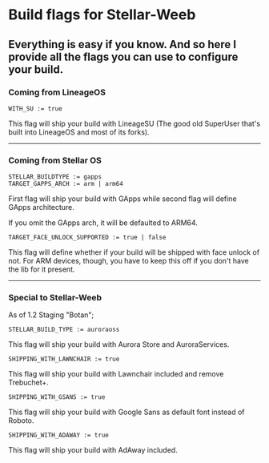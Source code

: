 # Build flags for Stellar-Weeb

## Everything is easy if you know. And so here I provide all the flags you can use to configure your build.

### Coming from LineageOS

```
WITH_SU := true
```

This flag will ship your build with LineageSU (The good old SuperUser that's built into LineageOS and most of its forks).

-----

### Coming from Stellar OS

```
STELLAR_BUILDTYPE := gapps
TARGET_GAPPS_ARCH := arm | arm64
```

First flag will ship your build with GApps while second flag will define GApps architecture.

If you omit the GApps arch, it will be defaulted to ARM64.

```
TARGET_FACE_UNLOCK_SUPPORTED := true | false
```

This flag will define whether if your build will be shipped with face unlock of not. For ARM devices, though, you have to keep this off if you don't have the lib for it present.

-----

### Special to Stellar-Weeb

As of 1.2 Staging "Botan";

```
STELLAR_BUILD_TYPE := auroraoss
```

This flag will ship your build with Aurora Store and AuroraServices.

```
SHIPPING_WITH_LAWNCHAIR := true
```

This flag will ship your build with Lawnchair included and remove Trebuchet+.

```
SHIPPING_WITH_GSANS := true
```

This flag will ship your build with Google Sans as default font instead of Roboto.

```
SHIPPING_WITH_ADAWAY := true
```

This flag will ship your build with AdAway included.
